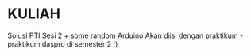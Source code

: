 # KULIAH
Solusi PTI Sesi 2 + some random Arduino
Akan diisi dengan praktikum - praktikum daspro di semester 2 :)
